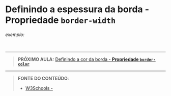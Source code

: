 # Definindo a espessura da borda - Propriedade `border-width`





###### exemplo:

``` css
```





***

> **PRÓXIMO AULA:** [Definindo a cor da borda - **Propriedade `border-color`**](../4.3-border-color)

***


> **FONTE DO CONTEÚDO**:
>
> - [W3Schools - ]()
